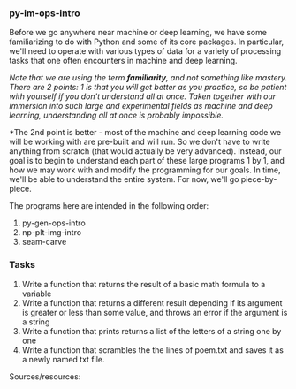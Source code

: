 ### py-im-ops-intro

Before we go anywhere near machine or deep learning, we have some familiarizing to do with Python and some of its core packages. In particular, we'll need to operate with various types of data for a variety of processing tasks that one often encounters in machine and deep learning. 

*Note that we are using the term **familiarity**, and not something like mastery. There are 2 points: 1 is that you will get better as you practice, so be patient with yourself if you don't understand all at once. Taken together with our immersion into such large and experimental fields as machine and deep learning, understanding all at once is probably impossible.*

*The 2nd point is better - most of the machine and deep learning code we will be working with are pre-built and will run. So we don't have to write anything from scratch (that would actually be very advanced). Instead, our goal is to begin to understand each part of these large programs 1 by 1, and how we may work with and modify the programming for our goals. In time, we'll be able to understand the entire system. For now, we'll go piece-by-piece.

The programs here are intended in the following order:
1. py-gen-ops-intro
2. np-plt-img-intro
3. seam-carve

### Tasks
1. Write a function that returns the result of a basic math formula to a variable
2. Write a function that returns a different result depending if its argument is greater or less than some value, and throws an error if the argument is a string
3. Write a function that prints returns a list of the letters of a string one by one
4. Write a function that scrambles the the lines of poem.txt and saves it as a newly named txt file.

Sources/resources:
